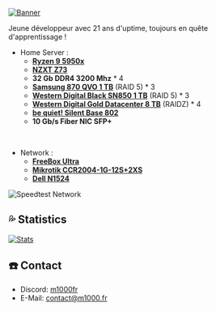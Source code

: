 [![Banner](https://svg-banners.vercel.app/api?type=origin&text1=🐈%20M1000.fr)](https://github.com/M1O0O)

Jeune développeur avec 21 ans d'uptime, toujours en quête d'apprentissage !

- Home Server :
  - [**Ryzen 9 5950x**](https://www.amazon.fr/AMD-Ryzen-9-5950X-RyzenTM/dp/B0815Y8J9N)
  - [**NZXT Z73**](https://nzxt.com/fr-FR/product/kraken-z73)
  - **32 Gb DDR4 3200 Mhz** * 4
  - [**Samsung 870 QVO 1 TB**](https://www.samsung.com/fr/memory-storage/sata-ssd/870-qvo-sata-2-5-inch-ssd-1tb-mz-77q1t0bw/) (RAID 5) * 3
  - [**Western Digital Black SN850 1 TB**](https://www.westerndigital.com/fr-fr/products/internal-drives/wd-black-sn850-nvme-ssd?sku=WDS100T1XHE) (RAID 5) * 3
  - [**Western Digital Gold Datacenter 8 TB**](https://www.westerndigital.com/fr-fr/products/internal-drives/wd-gold-sata-hdd?sku=WD8005FRYZ) (RAIDZ) * 4
  - [**be quiet! Silent Base 802**](https://www.bequiet.com/fr/case/2047)
  - **10 Gb/s Fiber NIC SFP+**
</br>

- Network :
  - [**FreeBox Ultra**](https://www.free.fr/freebox/freebox-ultra/)
  - [**Mikrotik CCR2004-1G-12S+2XS**](https://mikrotik.com/product/ccr2004_1g_12s_2xs)
  - [**Dell N1524**](https://www.officetech.fr/dell-networking-n1524-commutateur-c2-gere-24-x-10-100-1000-4-x-10-gigabit-sfp-montable-sur-rack.html)

![Speedtest Network](https://www.speedtest.net/result/c/abf556b3-3267-4ef3-8147-9381579f58d1.png)

## 💦 **Statistics**
[![Stats](https://img.shields.io/endpoint?url=https://wakapi.m1000.fr/api/compat/shields/v1/M1000/interval:30_days&label=last%2030d)](https://wakapi.m1000.fr/leaderboard)

## ☎️ **Contact**
- Discord: [m1000fr](https://discordapp.com/users/1105347662196256838)
- E-Mail: [contact@m1000.fr](mailto:contact@m1000.fr)
